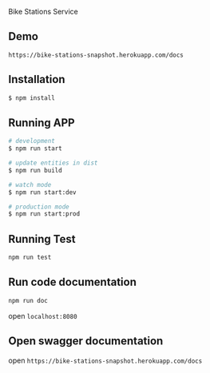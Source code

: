 Bike Stations Service

## Demo

`https://bike-stations-snapshot.herokuapp.com/docs`

## Installation

```bash
$ npm install
```

## Running APP

```bash
# development
$ npm run start

# update entities in dist
$ npm run build

# watch mode
$ npm run start:dev

# production mode
$ npm run start:prod
```

## Running Test

```bash
npm run test
```

## Run code documentation

```bash
npm run doc
```
open `localhost:8080`

## Open swagger documentation

open `https://bike-stations-snapshot.herokuapp.com/docs`